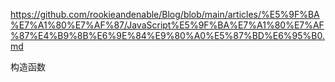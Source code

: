 https://github.com/rookieandenable/Blog/blob/main/articles/%E5%9F%BA%E7%A1%80%E7%AF%87/JavaScript%E5%9F%BA%E7%A1%80%E7%AF%87%E4%B9%8B%E6%9E%84%E9%80%A0%E5%87%BD%E6%95%B0.md

构造函数


